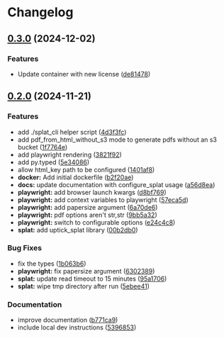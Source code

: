 # Changelog

## [0.3.0](https://github.com/uptick/splat/compare/splat-v0.2.0...splat-v0.3.0) (2024-12-02)


### Features

* Update container with new license ([de81478](https://github.com/uptick/splat/commit/de81478bd724d6521a2a8503653ea6c41c0aef21))

## [0.2.0](https://github.com/uptick/splat/compare/splat-v0.1.8...splat-v0.2.0) (2024-11-21)


### Features

* add ./splat_cli helper script ([4d3f3fc](https://github.com/uptick/splat/commit/4d3f3fc458941e04efb8a7e2e58ad15076dea1e9))
* add pdf_from_html_without_s3 mode to generate pdfs without an s3 bucket ([1f7764e](https://github.com/uptick/splat/commit/1f7764efa983e59436f0943b59cf296dacdee15e))
* add playwright rendering ([3821f92](https://github.com/uptick/splat/commit/3821f92e5f022370d16f7a212cdde3551d7c42a5))
* add py.typed ([5e34086](https://github.com/uptick/splat/commit/5e340862e443f7633da3660107ab3522adcd335f))
* allow html_key path to be configured ([1401af8](https://github.com/uptick/splat/commit/1401af88028d4968cb85a6520e3372c64f581d7e))
* **docker:** Add initial dockerfile ([b2f20ae](https://github.com/uptick/splat/commit/b2f20aefa6dd2a50e0d50b8c65fed5374cc200a8))
* **docs:** update documentation with configure_splat usage ([a56d8ea](https://github.com/uptick/splat/commit/a56d8ea44dcc83bdc426f3fa98d955b1936f3879))
* **playwright:** add browser launch kwargs ([d8bf769](https://github.com/uptick/splat/commit/d8bf769442cbd53925da8b75b3814f951c58ee22))
* **playwright:** add context variables to playwright ([57eca5d](https://github.com/uptick/splat/commit/57eca5db09ff8f73c7ab0e99a23d791c8bae53a1))
* **playwright:** add papersize argument ([6a70de6](https://github.com/uptick/splat/commit/6a70de6d6bcef3e3fdc6cf1afb75d833a79578a9))
* **playwright:** pdf options aren't str,str ([9bb5a32](https://github.com/uptick/splat/commit/9bb5a323c6ddc1e1a1ea5e5d7edbb9ce7e63a3f4))
* **playwright:** switch to configurable options ([e24c4c8](https://github.com/uptick/splat/commit/e24c4c842edaf586019d8ab0a71bc5863bce45fb))
* **splat:** add uptick_splat library ([00b2db0](https://github.com/uptick/splat/commit/00b2db04f639d2caec0d2356bfe1b467ec089bd6))


### Bug Fixes

* fix the types ([1b063b6](https://github.com/uptick/splat/commit/1b063b6a20fa1dada98f07f01868c72a546f7785))
* **playwright:** fix papersize argument ([6302389](https://github.com/uptick/splat/commit/6302389094c2d3e0bffb45f663e061400a4d5e1b))
* **splat:** update read timeout to 15 minutes ([95a1706](https://github.com/uptick/splat/commit/95a1706f40e2f1b71f5dc331f7a0efa5b7be3086))
* **splat:** wipe tmp directory after run ([5ebee41](https://github.com/uptick/splat/commit/5ebee419bff46a9c8569c33f2dcd8690d3a5bcbf))


### Documentation

* improve documentation ([b771ca9](https://github.com/uptick/splat/commit/b771ca984e24ea9c16e8a6fa20e374633fea9b97))
* include local dev instructions ([5396853](https://github.com/uptick/splat/commit/5396853ee7d8e258bec7abb45cdd28b77488c4d6))
